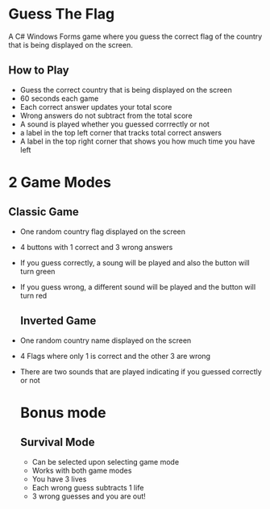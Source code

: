 # Guess The Flag

A C# Windows Forms game where you guess the correct flag of the country that is being displayed on the screen.

## How to Play

- Guess the correct country that is being displayed on the screen
- 60 seconds each game
- Each correct answer updates your total score
- Wrong answers do not subtract from the total score
- A sound is played whether you guessed corrrectly or not
- a label in the top left corner that tracks total correct answers
- A label in the top right corner that shows you how much time you have left

# 2 Game Modes

  ## Classic Game

- One random country flag displayed on the screen
- 4 buttons with 1 correct and 3 wrong answers
- If you guess correctly, a soung will be played and also the button will turn green
- If you guess wrong, a different sound will be played and the button will turn red

  ## Inverted Game

- One random country name displayed on the screen
- 4 Flags where only 1 is correct and the other 3 are wrong
- There are two sounds that are played indicating if you guessed correctly or not


  # Bonus mode

  ## Survival Mode

  - Can be selected upon selecting game mode
  - Works with both game modes
  - You have 3 lives
  - Each wrong guess subtracts 1 life
  - 3 wrong guesses and you are out!


